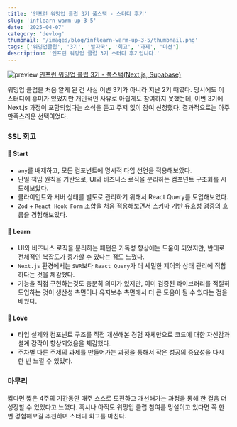 ```yaml
---
title: '인프런 워밍업 클럽 3기 풀스택 - 스터디 후기'
slug: 'inflearn-warm-up-3-5'
date: '2025-04-07'
category: 'devlog'
thumbnail: '/images/blog/inflearn-warm-up-3-5/thumbnail.png'
tags: ['워밍업클럽', '3기', '발자국', '회고', '과제', '미션']
description: '인프런 워밍업 클럽 3기 스터디 후기입니다.'
---
```


![preview](/images/blog/inflearn-warm-up-3-5/01.png)
[인프런 워밍업 클럽 3기 - 풀스택(Next.js, Supabase)](https://www.inflearn.com/course/offline/warmup-club-3-fs)

워밍업 클럽을 처음 알게 된 건 사실 이번 3기가 아니라 지난 2기 때였다.
당시에도 이 스터디에 흥미가 있었지만 개인적인 사유로 아쉽게도 참여하지 못했는데, 이번 3기에 Next.js 과정이 포함되었다는 소식을 듣고 주저 없이 참여 신청했다.
결과적으로는 아주 만족스러운 선택이었다.

### SSL 회고

#### 💪 Start

- `any`를 배제하고, 모든 컴포넌트에 명시적 타입 선언을 적용해보았다.
- 단일 책임 원칙을 기반으로, UI와 비즈니스 로직을 분리하는 컴포넌트 구조화를 시도해보았다.
- 클라이언트와 서버 상태를 별도로 관리하기 위해서 React Query를 도입해보았다.
- `Zod` + `React Hook Form` 조합을 처음 적용해보면서 스키마 기반 유효성 검증의 흐름을 경험해보았다.

#### 📝 Learn

- UI와 비즈니스 로직을 분리하는 패턴은 가독성 향상에는 도움이 되었지만, 반대로 전체적인 복잡도가 증가할 수 있다는 점도 느꼈다.
- `Next.js` 환경에서는 `SWR`보다 `React Query`가 더 세밀한 제어와 상태 관리에 적합하다는 것을 체감했다.
- 기능을 직접 구현하는것도 충분히 의미가 있지만, 이미 검증된 라이브러리를 적절히 도입하는 것이 생산성 측면이나 유지보수 측면에서 더 큰 도움이 될 수 있다는 점을 배웠다.

#### 💚 Love

- 타입 설계와 컴포넌트 구조를 직접 개선해본 경험 자체만으로 코드에 대한 자신감과 설계 감각이 향상되었음을 체감했다.
- 주차별 다른 주제의 과제를 만들어가는 과정을 통해서 작은 성공의 중요성을 다시 한 번 느낄 수 있었다.

### 마무리

짧다면 짧은 4주의 기간동안 매주 스스로 도전하고 개선해가는 과정을 통해 한 걸음 더 성장할 수 있었다고 느꼈다.
혹시나 아직도 워밍업 클럽 참여를 망설이고 있다면 꼭 한 번 경험해보길 추천하며 스터디 회고를 마친다.
